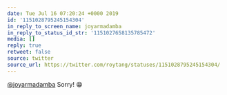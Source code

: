 ```yaml
---
date: Tue Jul 16 07:20:24 +0000 2019
id: '1151028795245154304'
in_reply_to_screen_name: joyarmadamba
in_reply_to_status_id_str: '1151027658135785472'
media: []
reply: true
retweet: false
source: twitter
source_url: https://twitter.com/roytang/statuses/1151028795245154304/
---
```


[@joyarmadamba](https://twitter.com/joyarmadamba/) Sorry! 😁